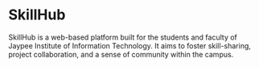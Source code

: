 # SkillHub
SkillHub is a web-based platform built for the students and faculty of Jaypee Institute of Information Technology. It aims to foster skill-sharing, project collaboration, and a sense of community within the campus.
